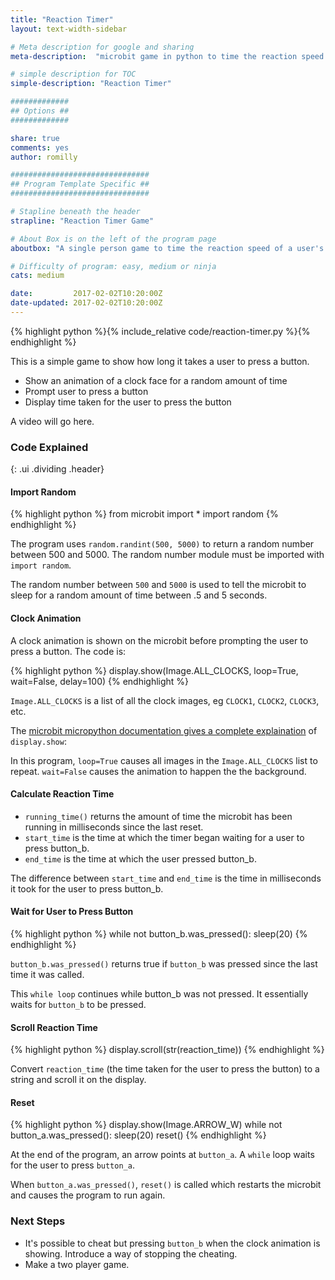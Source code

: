 ```yaml
---
title: "Reaction Timer"
layout: text-width-sidebar

# Meta description for google and sharing
meta-description:  "microbit game in python to time the reaction speed of a user pressing a button."

# simple description for TOC
simple-description: "Reaction Timer"

#############
## Options ##
#############

share: true
comments: yes
author: romilly

###############################
## Program Template Specific ##
###############################

# Stapline beneath the header
strapline: "Reaction Timer Game"

# About Box is on the left of the program page
aboutbox: "A single person game to time the reaction speed of a user's input."

# Difficulty of program: easy, medium or ninja
cats: medium

date:         2017-02-02T10:20:00Z
date-updated: 2017-02-02T10:20:00Z
---  
```


{% highlight python %}{% include_relative code/reaction-timer.py %}{% endhighlight %}

This is a simple game to show how long it takes a user to press a button. 

* Show an animation of a clock face for a random amount of time
* Prompt user to press a button
* Display time taken for the user to press the button

A video will go here.

### Code Explained
{: .ui .dividing .header}



#### Import Random
{% highlight python %}
from microbit import *
import random
{% endhighlight %}

The program uses `random.randint(500, 5000)` to return a random number between 500 and 5000. The random number module must be imported with `import random`. 

The random number between `500` and `5000` is used to tell the microbit to sleep for a random amount of time between .5 and 5 seconds.



#### Clock Animation
A clock animation is shown on the microbit before prompting the user to press a button. The code is:

{% highlight python %}
display.show(Image.ALL_CLOCKS, loop=True, wait=False, delay=100)
{% endhighlight %}

`Image.ALL_CLOCKS` is a list of all the clock images, eg `CLOCK1`, `CLOCK2`, `CLOCK3`, etc. 

The [microbit micropython documentation gives a complete explaination](http://microbit-micropython.readthedocs.io/en/latest/display.html) of `display.show`: 

In this program, `loop=True` causes all images in the `Image.ALL_CLOCKS` list to repeat. `wait=False` causes the animation to happen the the background.



#### Calculate Reaction Time
* `running_time()` returns the amount of time the microbit has been running in milliseconds since the last reset.
* `start_time` is the time at which the timer began waiting for a user to press button_b.
* `end_time` is the time at which the user pressed button_b. 

The difference between `start_time` and `end_time` is the time in milliseconds it took for the user to press button_b.



#### Wait for User to Press Button
{% highlight python %}
while not button_b.was_pressed():
    sleep(20)
{% endhighlight %}

`button_b.was_pressed()` returns true if `button_b` was pressed since the last time it was called. 

This `while loop` continues while button_b was not pressed. It essentially waits for `button_b` to be pressed.



#### Scroll Reaction Time

{% highlight python %}
display.scroll(str(reaction_time))
{% endhighlight %}

Convert `reaction_time` (the time taken for the user to press the button) to a string and scroll it on the display.



#### Reset 

{% highlight python %}
display.show(Image.ARROW_W) 
while not button_a.was_pressed():
    sleep(20)
reset()
{% endhighlight %}

At the end of the program, an arrow points at `button_a`. A `while` loop waits for the user to press `button_a`.

When `button_a.was_pressed()`, `reset()` is called which restarts the microbit and causes the program to run again. 



### Next Steps

* It's possible to cheat but pressing `button_b` when the clock animation is showing. Introduce a way of stopping the cheating.
* Make a two player game.